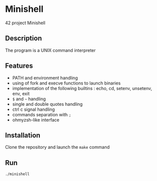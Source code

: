# Minishell
42 project Minishell

## Description

The program is a UNIX command interpreter

## Features

- PATH and environment handling
- using of fork and execve functions to launch binaries
- implementation of the following builtins : echo, cd, setenv, unsetenv, env, exit
- ```$``` and ```~``` handling
- single and double quotes handling
- ctrl c signal handling
- commands separation with ```;```
- ohmyzsh-like interface

## Installation

Clone the repository and launch the ```make``` command

## Run

```./minishell```
